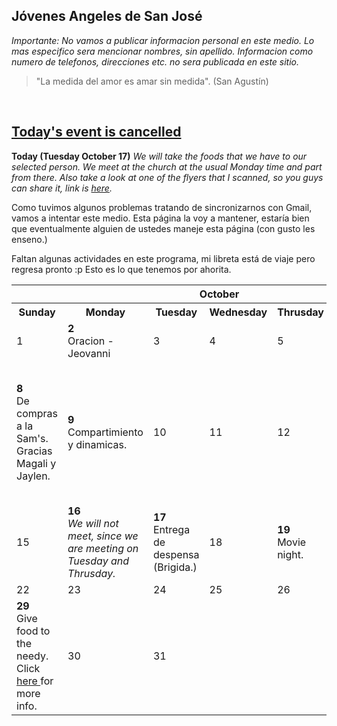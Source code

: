 ## Jóvenes Angeles de San José  
<em>Importante: No vamos a publicar informacion personal en este medio. Lo mas especifico sera mencionar nombres, sin apellido. Informacion como numero de telefonos, direcciones etc. no sera publicada en este sitio.</em>

>"La medida del amor es amar sin medida". (San Agustín)
<br>

## <a href="https://jovenes.github.io/Cancellation">Today's event is cancelled</a>

**Today (Tuesday October 17)**
*We will take the foods that we have to our selected person. We meet at the church at the usual Monday time and part from there. Also take a look at one of the flyers that I scanned, so you guys can share it, link is <a href="https://jovenes.github.io/MovieNight">here</a>.*
<br>

Como tuvimos algunos problemas tratando de sincronizarnos con Gmail, vamos a intentar este medio. Esta página la voy a mantener, estaría bien que eventualmente alguien de ustedes maneje esta página (con gusto les enseno.)  

Faltan algunas actividades en este programa, mi libreta está de viaje pero regresa pronto :p Esto es lo que tenemos por ahorita.


<table class="fixed">
  <th colspan = "7"><b>October</b></th>
  <tr>
    <th>Sunday</th>
    <th>Monday</th>
    <th>Tuesday</th>
    <th>Wednesday</th>
    <th>Thrusday</th>
    <th>Friday</th>
    <th>Saturday</th>
  </tr>
  <tr>
    <td>1</td>
    <td><b>2</b> <br>Oracion - Jeovanni</td>
    <td>3</td>
    <td>4</td>
    <td>5</td>
    <td>6</td>
    <td>7</td>
  </tr>
  <tr>
    <td><b>8</b> <br>De compras a la Sam's. Gracias Magali y Jaylen.</td>
    <td><b>9</b> <br>Compartimiento y dinamicas.</td>
    <td>10</td>
    <td>11</td>
    <td>12</td>
    <td><b>13</b> <br><a href="https://jovenes.github.io/MovieNight">Flyer</a>s placed at church for the movie night. Thank you Magali!</td>
    <td>14</td>
  </tr>
  <tr>
    <td>15</td>
    <td><b>16</b> <br><em>We will not meet, since we are meeting on Tuesday and Thrusday.</em></td>
    <td><b>17</b> <br>Entrega de despensa (Brigida.)</td>
    <td>18</td>
    <td><b>19</b> <br>Movie night.</td>
    <td>20</td>
    <td>21</td>
  </tr>
  <tr>
    <td>22</td>
    <td>23</td>
    <td>24</td>
    <td>25</td>
    <td>26</td>
    <td>27</td>
    <td>28</td>
  </tr>
  <tr>
    <td><b>29</b> <br>Give food to the needy. Click <a href= "https://jovenes.github.io/feedtheneedy"> here </a>for more info.</td>
    <td>30</td>
    <td>31</td>
  </tr>
</table>
